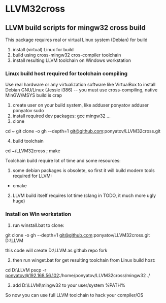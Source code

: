# LLVM32cross
## LLVM build scripts for mingw32 cross build 

This package requires real or virtual Linux system (Debian) for build

1. install (virtual) Linux for build
2. build using cross-mingw32 cros-compiler toolchain
3. install resulting LLVM toolchain on Windows workstation

### Linux build host required for toolchain compiling

Use real hardware or any virtualization software like VirtualBox
to install Debian GNU/Linux (Jessie i386) -- you must use cross-compiling,
native MinGW/MSYS build is crap

1. create user on your build system, like
adduser ponyatov 
adduser ponyatov sudo
2. install required dev packages: gcc mingw32 ...
3. clone 

cd ~
git clone -o gh --depth=1 git@github.com:ponyatov/LLVM32cross.git

4. build toolchain

cd ~/LLVM32cross ; make

Toolchain build require lot of time and some resources:
1. some debian packages is obsolete, so first it will build
   modern tools required for LLVM:
* cmake
2. LLVM build itself requires lot time (clang in TODO, it much more ugly huge)

### Install on Win workstation

1. run winstall.bat to clone:

git clone -o gh --depth=1 git@github.com:ponyatov/LLVM32cross.git D:\LLVM 

this code will create D:\LLVM as github repo fork

2. then run winget.bat for get resulting toolchain from Linux build host:

cd D:\LLVM
pscp -r ponyatov@192.168.56.102:/home/ponyatov/LLVM32cross/mingw32 ./

3. add D:\LLVM\mingw32 to your user/system %PATH%

So now you can use full LLVM toolchain to hack your compiler/OS

